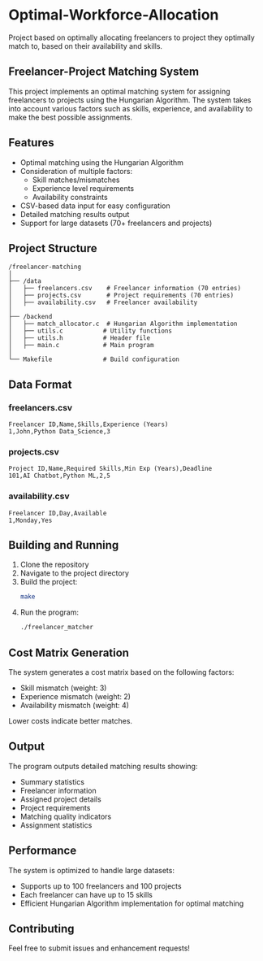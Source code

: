 # Optimal-Workforce-Allocation
Project based on optimally allocating freelancers to project they optimally match to, based on their availability and skills.

## Freelancer-Project Matching System

This project implements an optimal matching system for assigning freelancers to projects using the Hungarian Algorithm. The system takes into account various factors such as skills, experience, and availability to make the best possible assignments.

## Features

- Optimal matching using the Hungarian Algorithm
- Consideration of multiple factors:
  - Skill matches/mismatches
  - Experience level requirements
  - Availability constraints
- CSV-based data input for easy configuration
- Detailed matching results output
- Support for large datasets (70+ freelancers and projects)

## Project Structure

```
/freelancer-matching
│
├── /data
│   ├── freelancers.csv    # Freelancer information (70 entries)
│   ├── projects.csv       # Project requirements (70 entries)
│   ├── availability.csv   # Freelancer availability
│
├── /backend
│   ├── match_allocator.c  # Hungarian Algorithm implementation
│   ├── utils.c           # Utility functions
│   ├── utils.h           # Header file
│   ├── main.c            # Main program
│
└── Makefile              # Build configuration
```

## Data Format

### freelancers.csv
```
Freelancer ID,Name,Skills,Experience (Years)
1,John,Python Data_Science,3
```

### projects.csv
```
Project ID,Name,Required Skills,Min Exp (Years),Deadline
101,AI Chatbot,Python ML,2,5
```

### availability.csv
```
Freelancer ID,Day,Available
1,Monday,Yes
```

## Building and Running

1. Clone the repository
2. Navigate to the project directory
3. Build the project:
   ```bash
   make
   ```
4. Run the program:
   ```bash
   ./freelancer_matcher
   ```

## Cost Matrix Generation

The system generates a cost matrix based on the following factors:
- Skill mismatch (weight: 3)
- Experience mismatch (weight: 2)
- Availability mismatch (weight: 4)

Lower costs indicate better matches.

## Output

The program outputs detailed matching results showing:
- Summary statistics
- Freelancer information
- Assigned project details
- Project requirements
- Matching quality indicators
- Assignment statistics

## Performance

The system is optimized to handle large datasets:
- Supports up to 100 freelancers and 100 projects
- Each freelancer can have up to 15 skills
- Efficient Hungarian Algorithm implementation for optimal matching

## Contributing

Feel free to submit issues and enhancement requests! 
